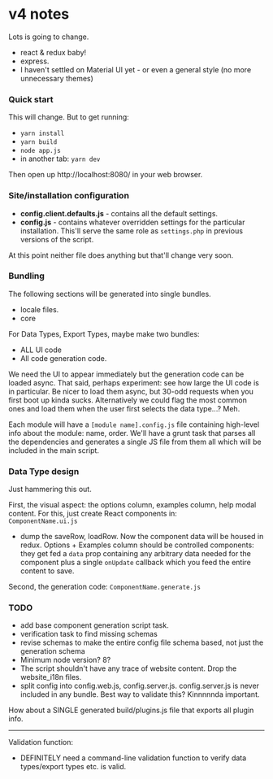 # v4 notes

Lots is going to change. 

- react & redux baby!
- express. 
- I haven't settled on Material UI yet - or even a general style (no more unnecessary themes)


### Quick start 

This will change. But to get running:

- `yarn install`
- `yarn build`
- `node app.js`
- in another tab: `yarn dev`

Then open up http://localhost:8080/ in your web browser.


### Site/installation configuration 

- **config.client.defaults.js** - contains all the default settings. 
- **config.js** - contains whatever overridden settings for the particular installation. This'll serve the 
same role as `settings.php` in previous versions of the script. 

At this point neither file does anything but that'll change very soon. 


### Bundling

The following sections will be generated into single bundles.

- locale files. 
- core 

For Data Types, Export Types, maybe make two bundles:
- ALL UI code
- All code generation code. 

We need the UI to appear immediately but the generation code can be loaded async. That said, perhaps experiment: see
how large the UI code is in particular. Be nicer to load them async, but 30-odd requests when you first boot up kinda
sucks. Alternatively we could flag the most common ones and load them when the user first selects the data type...? Meh.    

Each module will have a `[module name].config.js` file containing high-level info about the module: name, order. We'll 
have a grunt task that parses all the dependencies and generates a single JS file from them all which will be included
in the main script. 


### Data Type design

Just hammering this out.

First, the visual aspect: the options column, examples column, help modal content. For this, just create
React components in:  
    `ComponentName.ui.js`

- dump the saveRow, loadRow. Now the component data will be housed in redux. Options + Examples column should be 
controlled components: they get fed a `data` prop containing any arbitrary data needed for the component plus a single
`onUpdate` callback which you feed the entire content to save. 

Second, the generation code:
    `ComponentName.generate.js`


### TODO

- add base component generation script task.
- verification task to find missing schemas
- revise schemas to make the entire config file schema based, not just the generation schema
- Minimum node version? 8?
- The script shouldn't have any trace of website content. Drop the website_i18n files.
- split config into config.web.js, config.server.js. config.server.js is never included in any bundle. Best way to 
validate this? Kinnnnnda important.


How about a SINGLE generated build/plugins.js file that exports all plugin info.


----------------------------------------


Validation function: 

- DEFINITELY need a command-line validation function to verify data types/export types etc. is valid. 

